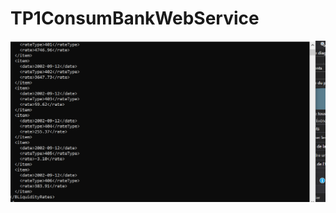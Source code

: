 # TP1ConsumBankWebService

![alt text](https://github.com/aminamaiga/TP1ConsumBankWebService/blob/main/tp2.PNG)

